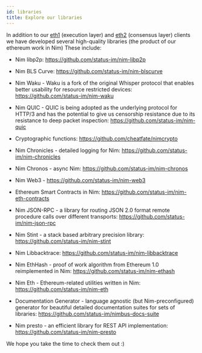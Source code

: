 ```yaml
---
id: libraries
title: Explore our libraries
---
```


In addition to our [eth1](https://github.com/status-im/nimbus-eth1) (execution layer) and [eth2](https://github.com/status-im/nimbus-eth2) (consensus layer) clients we have developed several high-quality libraries (the product of our ethereum work in Nim) These include:


- Nim libp2p: https://github.com/status-im/nim-libp2p

- Nim BLS Curve: https://github.com/status-im/nim-blscurve

- Nim Waku -  Waku is a fork of the original Whisper protocol that enables better usability for resource restricted devices: https://github.com/status-im/nim-waku

- Nim QUIC - QUIC is being adopted as the underlying protocol for HTTP/3 and has the potential to give us censorship resistance due to its resistance to deep packet inspection: https://github.com/status-im/nim-quic

- Cryptographic functions: https://github.com/cheatfate/nimcrypto

- Nim Chronicles - detailed logging for Nim: https://github.com/status-im/nim-chronicles

- Nim Chronos - async Nim: https://github.com/status-im/nim-chronos

- Nim Web3 - https://github.com/status-im/nim-web3

- Ethereum Smart Contracts in Nim:  https://github.com/status-im/nim-eth-contracts

- Nim JSON-RPC - a library for routing JSON 2.0 format remote procedure calls over different transports: https://github.com/status-im/nim-json-rpc

- Nim Stint - a stack based arbitrary precision library: https://github.com/status-im/nim-stint

- Nim Libbacktrace: https://github.com/status-im/nim-libbacktrace

- Nim EthHash - proof of work algorithm from Ethereum 1.0 reimplemented in Nim: https://github.com/status-im/nim-ethash

- Nim Eth - Ethereum-related utilities written in Nim: https://github.com/status-im/nim-eth

- Documentation Generator - language agnostic (but Nim-preconfigured) generator for beautiful detailed documentation suites for sets of libraries: https://github.com/status-im/nimbus-docs-suite

- Nim presto - an efficient library for REST API implementation: https://github.com/status-im/nim-presto


We hope you take the time to check them out :)
